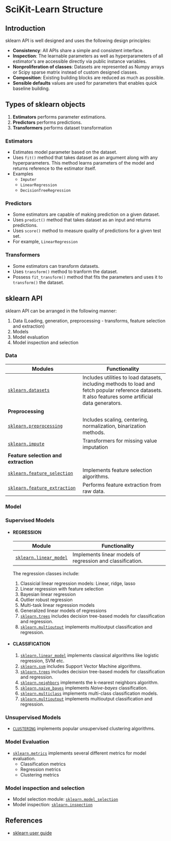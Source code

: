 # SciKit-Learn Structure
## Introduction
sklearn API is well designed and uses the following design principles:
- **Consistency**: All APIs share a simple and consistent interface.
- **Inspection**: The learnable parameters as well as hyperparameters of all estimator's are accessible directly via public instance variables.
- **Nonproliferation of classes**: Datasets are represented as Numpy arrays or Scipy sparse matrix instead of custom designed classes.
- **Composition**: Existing building blocks are reduced as much as possible.
- **Sensible defaults** values are used for parameters that enables quick baseline building.

## Types of sklearn objects
1. **Estimators** performs parameter estimations.
2. **Predictors** performs predictions.
3. **Transformers** performs dataset transformation

### Estimators
- Estimates model parameter based on the dataset.
- Uses `fit()` method that takes dataset as an argument along with any hyperparameters. This method learns parameters of the model and returns reference to the estimator itself.
- Examples
    - `Imputer`
    - `LinearRegression`
    - `DecisionTreeRegression`
 
### Predictors
- Some estimators are capable of making prediction on a given dataset.
- Uses `predict()` method that takes dataset as an input and returns predictions.
- Uses `score()` method to measure quality of predictions for a given test set.
- For example, `LinearRegression`

### Transformers
- Some estimators can transform datasets.
- Uses `transform()` method to tranform the dataset.
- Possess `fit_transform()` method that fits the parameters and uses it to `transform()` the dataset.

## sklearn API
sklearn API can be arranged in the following manner:
1. Data (Loading, generation, preprocessing - transforms, feature selection and extraction)
2. Models
3. Model evaluation
4. Model inspection and selection

### Data

| Modules | Functionality |
| ------- | ------------- |
| [`sklearn.datasets`](https://scikit-learn.org/stable/modules/classes.html#module-sklearn.datasets) | Includes utilities to load datasets, including methods to load and fetch popular reference datasets. It also features some artificial data generators. |
| **Preprocessing**| |
| [`sklearn.preprocessing`](https://scikit-learn.org/stable/modules/classes.html#module-sklearn.preprocessing) | Includes scaling, centering, normalization, binarization methods.|
| [`sklearn.impute`](https://scikit-learn.org/stable/modules/classes.html#module-sklearn.impute) | Transformers for missing value imputation |
| **Feature selection and extraction**||
| [`sklearn.feature_selection`](https://scikit-learn.org/stable/modules/classes.html#module-sklearn.feature_selection) | Implements feature selection algorithms.|
| [`sklearn.feature_extraction`](https://scikit-learn.org/stable/modules/classes.html#module-sklearn.feature_extraction) | Performs feature extraction from raw data.|

### Model

### Supervised Models

- #### **REGRESSION**

  | Module | Functionality |
  | ------ | ------------- |
  | [`sklearn.linear_model`](https://scikit-learn.org/stable/modules/classes.html#module-sklearn.linear_model) | Implements linear models of regression and classification. |
  
  The regression classes include:
  1. Classicial linear regression models: Linear, ridge, lasso
  2. Linear regression with feature selection
  3. Bayesian linear regression
  4. Outlier robust regression
  5. Multi-task linear regression models
  6. Generalized linear models of regressions
  7. [`sklearn.trees`](https://scikit-learn.org/stable/modules/classes.html#module-sklearn.tree) includes decision tree-based models for classification and regression.
  8. [`sklearn.multioutput`](https://scikit-learn.org/stable/modules/classes.html#module-sklearn.multioutput) implements multioutput classification and regression.

- #### **CLASSIFICATION**

  1. [`sklearn.linear_model`](https://scikit-learn.org/stable/modules/classes.html#module-sklearn.linear_model) implements classical algorithms like logistic regression, SVM etc.
  2. [`sklearn.svm`](https://scikit-learn.org/stable/modules/classes.html#module-sklearn.svm) includes Support Vector Machine algorithms.
  3. [`sklearn.trees`](https://scikit-learn.org/stable/modules/classes.html#module-sklearn.tree) includes decision tree-based models for classification and regression.
  4. [`sklearn.neighbors`](https://scikit-learn.org/stable/modules/classes.html#module-sklearn.neighbors) implements the k-nearest neighbors algorithm.
  5. [`sklearn.naive_bayes`](https://scikit-learn.org/stable/modules/classes.html#module-sklearn.naive_bayes) implements *Naive-bayes* classification.
  6. [`sklearn.multiclass`](https://scikit-learn.org/stable/modules/classes.html#module-sklearn.multiclass) implements multi-class classification models.
  7. [`sklearn.multioutput`](https://scikit-learn.org/stable/modules/classes.html#module-sklearn.multioutput) implements multioutput classification and regression.
 
### Unsupervised Models
 - [`CLUSTERING`](https://scikit-learn.org/stable/modules/classes.html#module-sklearn.cluster) implements popular unsupervised clustering algorithms.

### Model Evaluation
* [`sklearn.metrics`](https://scikit-learn.org/stable/modules/classes.html#module-sklearn.metrics) implements several different metrics for model evaluation.
  * Classification metrics
  * Regression metrics
  * Clustering metrics

### Model inspection and selection
*  Model selection module: [`sklearn.model_selection`](https://scikit-learn.org/stable/modules/classes.html#module-sklearn.model_selection)
*  Model inspection: [`sklearn.inspection`](https://scikit-learn.org/stable/modules/classes.html#module-sklearn.inspection)

## References
* [sklearn user guide](https://scikit-learn.org/stable/user_guide.html#user-guide)
